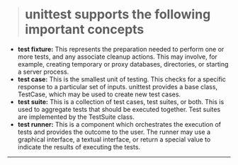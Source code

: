 > # __unittest supports the following important concepts__


- __test fixture:__ This represents the preparation needed to perform one or more
tests, and any associate cleanup actions. This may involve, for example,
creating temporary or proxy databases, directories, or starting a server
process.
- __test case:__ This is the smallest unit of testing. This checks for a specific
response to a particular set of inputs. unittest provides a base class, TestCase,
which may be used to create new test cases.
- __test suite:__ This is a collection of test cases, test suites, or both. This is used
to aggregate tests that should be executed together. Test suites are
implemented by the TestSuite class.
- __test runner:__ This is a component which orchestrates the execution of tests
and provides the outcome to the user. The runner may use a graphical
interface, a textual interface, or return a special value to indicate the results of
executing the tests.

---